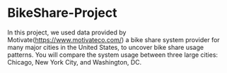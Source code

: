 # BikeShare-Project
In this project, we used data provided by Motivate(https://www.motivateco.com/) a bike share system provider for many major cities in the United States, to uncover bike share usage patterns. You will compare the system usage between three large cities: Chicago, New York City, and Washington, DC.
